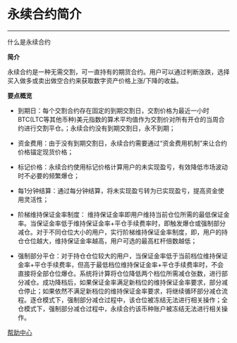 # 永续合约简介

------

什么是永续合约

**简介**

永续合约是一种无需交割，可一直持有的期货合约。用户可以通过判断涨跌，选择买入做多或卖出做空合约来获取数字资产价格上涨/下降的收益。

**要点概览**

- 到期日：每个交割合约存在固定的到期交割日，交割价格为最近一小时BTC(LTC等其他币种)美元指数的算术平均值作为交割价对所有开仓的当周合约进行交割平仓。；永续合约没有到期交割日，永不到期；

- 资金费用：由于没有到期交割日，永续合约需要通过“资金费用机制”来让合约价格锚定现货价格；

- 标记价格：永续合约使用标记价格计算用户的未实现盈亏，有效降低市场波动时不必要的频繁爆仓；

- 每1分钟结算：通过每分钟结算，将未实现盈亏转为已实现盈亏，提高资金使用灵活性；

- 阶梯维持保证金率制度： 维持保证金率即用户维持当前仓位所需的最低保证金率。当保证金率低于维持保证金率+平仓手续费率时，即触发爆仓或强制部分减仓。对于不同仓位大小的用户，实行阶梯维持保证金率制度，即，用户的持仓仓位越大，维持保证金率越高，用户可选的最高杠杆倍数越低；

- 强制部分平仓：对于持仓仓位较大的用户，当保证金率低于当前档位维持保证金率+平仓手续费率，但高于最低档位维持保证金率+平仓手续费率时，不会直接将全部仓位爆仓。系统将计算将仓位降低两个档位所需减仓张数，进行部分减仓。成功降档后，如果保证金率满足新档位的维持保证金率要求，部分减仓停止；如果依然不满足新档位的维持保证金率要求，将继续循环部分减仓流程。逐仓模式下，强制部分减仓过程中，该仓位被冻结无法进行相关操作；全仓模式下，强制部分减仓过程中，永续合约该币种账户被冻结无法进行相关操作。

[帮助中心](https://bojack-workman.gitbook.io/futures-doc/)